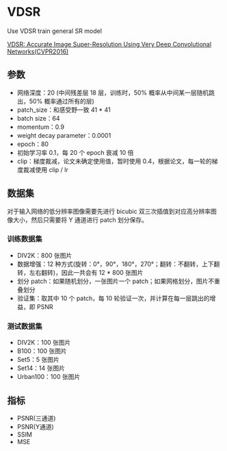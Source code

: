 # VDSR

Use VDSR train general SR model

[VDSR: Accurate Image Super-Resolution Using Very Deep Convolutional Networks(CVPR2016)](http://cv.snu.ac.kr/research/VDSR/)

## 参数
- 网络深度：20 (中间残差层 18 层，训练时，50% 概率从中间某一层随机跳出，50% 概率通过所有的层)
- patch_size：和感受野一致 41 * 41
- batch size：64
- momentum：0.9
- weight decay parameter：0.0001
- epoch：80
- 初始学习率 0.1，每 20 个 epoch 衰减 10 倍
- clip：梯度裁减，论文未确定使用值，暂时使用 0.4，根据论文，每一轮的梯度裁减使用 clip / lr

## 数据集
对于输入网络的低分辨率图像需要先进行 bicubic 双三次插值到对应高分辨率图像大小，然后只需要将 Y 通道进行 patch 划分保存。

### 训练数据集
- DIV2K：800 张图片
- 数据增强：12 种方式(旋转：0°，90°，180°，270°；翻转：不翻转，上下翻转，左右翻转)，因此一共会有 12 * 800 张图片
- 划分 patch：如果随机划分，一张图片一个 patch；如果网格划分，图片不重叠划分
- 验证集：取其中 10 个 patch，每 10 轮验证一次，并计算在每一层跳出的增益，即 PSNR

### 测试数据集
- DIV2K：100 张图片
- B100：100 张图片
- Set5：5 张图片
- Set14：14 张图片
- Urban100：100 张图片

## 指标
- PSNR(三通道)
- PSNR(Y通道)
- SSIM
- MSE
